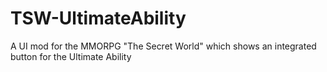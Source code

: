 # TSW-UltimateAbility
A UI mod for the MMORPG "The Secret World" which shows an integrated button for the Ultimate Ability
